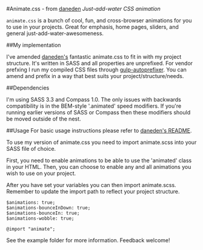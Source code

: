 #Animate.css - from [daneden](https://github.com/daneden/animate.css)
*Just-add-water CSS animation*

`animate.css` is a bunch of cool, fun, and cross-browser animations for you to use in your projects. Great for emphasis, home pages, sliders, and general just-add-water-awesomeness.

##My implementation

I've amended [daneden's](https://github.com/daneden/animate.css) fantastic animate.css to fit in with my project structure. It's written in SASS and all properties are unprefixed. For vendor prefxing I run my compiled CSS files through [gulp-autoprefixer](https://www.npmjs.org/package/gulp-autoprefixer). You can amend and prefix in a way that best suits your project/structure/needs.

##Dependencies

I'm using SASS 3.3 and Compass 1.0. The only issues with backwards compatibility is in the BEM-style '.animated' speed modifiers. If you're running earlier versions of SASS or Compass then these modifiers should be moved outside of the nest.


##Usage
For basic usage instructions please refer to [daneden's README](https://github.com/daneden/animate.css).

To use my version of animate.css you need to import animate.scss into your SASS file of choice.

First, you need to enable animations to be able to use the 'animated' class in your HTML. Then, you can choose to enable any and all animations you wish to use on your project.

After you have set your variables you can then import animate.scss. Remember to update the import path to reflect your project structure.

```
$animations: true;
$animations-bounceInDown: true;
$animations-bounceIn: true;
$animations-wobble: true;

@import "animate";
```

See the example folder for more information. Feedback welcome!